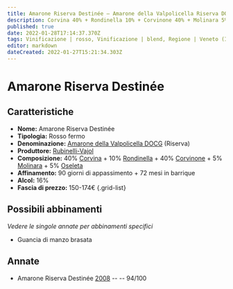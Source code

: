 ```yaml
---
title: Amarone Riserva Destinée – Amarone della Valpolicella Riserva DOCG – Rubinelli-Vajol – Veneto (IT) – 150-174€ – 5★
description: Corvina 40% + Rondinella 10% + Corvinone 40% + Molinara 5% + Oseleta 5% | Guancia di manzo brasata
published: true
date: 2022-01-28T17:14:37.370Z
tags: Vinificazione | rosso, Vinificazione | blend, Regione | Veneto (IT), Vinificazione | fermo, Prezzi | 150-174€, Vitigni | Corvina, Vitigni | Rondinella, Vitigni | Corvinone, Vitigni | Molinara, Vitigni | Oseleta, Alimento | manzo, Cottura | brasato
editor: markdown
dateCreated: 2022-01-27T15:21:34.303Z
---
```


# Amarone Riserva Destinée

## Caratteristiche
- **Nome:** <span class="nome">Amarone Riserva Destinée</span>
- **Tipologia:** Rosso fermo
- **Denominazione:** <span class="denominazione">[Amarone della Valpolicella DOCG](/denominazioni/Italia/Veneto/DOCG/Amarone-della-Valpolicella) (Riserva)</span>
- **Produttore:** <span class="cantina">[Rubinelli-Vajol](/produttori/Italia/Veneto/Rubinelli-Vajol)</span> 
- **Composizione:** 40% [Corvina](/vitigni/Italia/bacca-nera/corvina) + 10% [Rondinella](/vitigni/Italia/bacca-nera/rondinella) + 40% [Corvinone](/vitigni/Italia/bacca-nera/corvinone) + 5% [Molinara](/vitigni/Italia/bacca-nera/molinara) + 5% [Oseleta](/vitigni/Italia/bacca-nera/oseleta)
- **Affinamento:** 90 giorni di appassimento + 72 mesi in barrique
- **Alcol:** 16%
- **Fascia di prezzo:** 150-174€
{.grid-list}

## Possibili abbinamenti
*Vedere le singole annate per abbinamenti specifici*

- Guancia di manzo brasata

## Annate
- Amarone Riserva Destinée [2008](vini/Italia/Veneto/Rubinelli-Vajol/Amarone-Riserva-Destinee/2008) -- <span class="star-5"></span> -- 94/100


